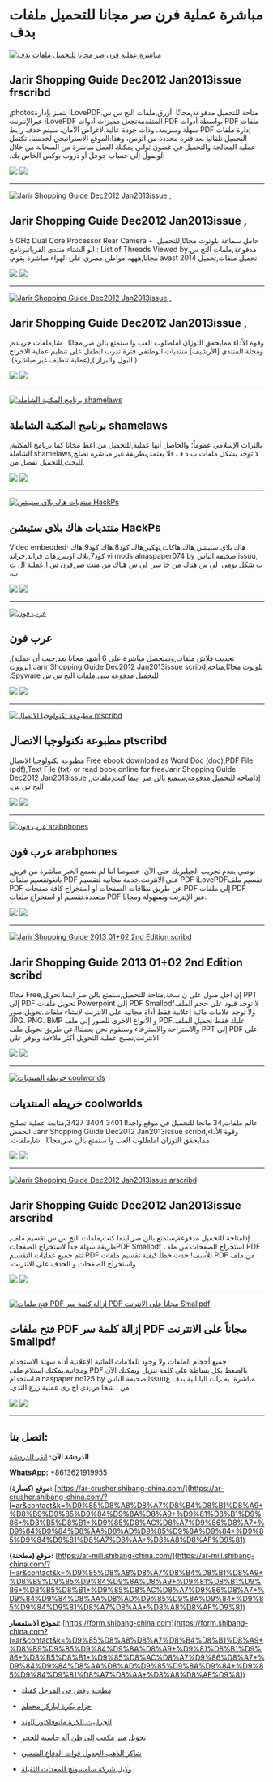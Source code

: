 # مباشرة عملية فرن صر مجانا للتحميل ملفات بدف

<a href="https://swt.shibang-china.com/?l=ar&img&k=%D9%85%D8%A8%D8%A7%D8%B4%D8%B1%D8%A9+%D8%B9%D9%85%D9%84%D9%8A%D8%A9+%D9%81%D8%B1%D9%86+%D8%B5%D8%B1+%D9%85%D8%AC%D8%A7%D9%86%D8%A7+%D9%84%D9%84%D8%AA%D8%AD%D9%85%D9%8A%D9%84+%D9%85%D9%84%D9%81%D8%A7%D8%AA+%D8%A8%D8%AF%D9%81" target="_blank">![مباشرة عملية فرن صر مجانا للتحميل ملفات بدف](http://static.shibang-china.com/all-800x300/1376.jpg)</a>

## Jarir Shopping Guide Dec2012 Jan2013issue frscribd
,photos‫متاحة للتحميل‬ ‫مدفوعة,مجانًا‬ ‫ أزرق,‫ملفات التج س س.iLovePDF يتميز بإدارة ملفات PDF بواسطة أدوات PDF المتقدمةتجعل مميزات أدوات iLovePDF عبرالإنترنت إدارة ملفات PDF سهلة وسريعة، وذات جودة عالية.لأغراض الأمان، سيتم حذف رابط التحميل تلقائيا بعد فترة محددة من الزمن، وهذا.الموقع الاستراتيجي لخدمتنا، تكتمل عملية المعالجة والتحميل في غضون ثواني.يمكنك العمل مباشرة من السحابة من خلال الوصول إلى حساب جوجل أو دروب بوكس الخاص بك.


<a href="https://whatsapp.shibangsoft.com/WhatsApp.php" target="_blank" title="WhatsApp">![](http://static.shibang-china.com/icon/whatsapp.png)</a> <a href="https://swt.shibang-china.com/?l=ar&icon&k=%D9%85%D8%A8%D8%A7%D8%B4%D8%B1%D8%A9+%D8%B9%D9%85%D9%84%D9%8A%D8%A9+%D9%81%D8%B1%D9%86+%D8%B5%D8%B1+%D9%85%D8%AC%D8%A7%D9%86%D8%A7+%D9%84%D9%84%D8%AA%D8%AD%D9%85%D9%8A%D9%84+%D9%85%D9%84%D9%81%D8%A7%D8%AA+%D8%A8%D8%AF%D9%81" target="_blank">![](http://static.shibang-china.com/icon/chat-ar.png)</a>

---

<a href="https://swt.shibang-china.com/?l=ar&img&k=%D9%85%D8%A8%D8%A7%D8%B4%D8%B1%D8%A9+%D8%B9%D9%85%D9%84%D9%8A%D8%A9+%D9%81%D8%B1%D9%86+%D8%B5%D8%B1+%D9%85%D8%AC%D8%A7%D9%86%D8%A7+%D9%84%D9%84%D8%AA%D8%AD%D9%85%D9%8A%D9%84+%D9%85%D9%84%D9%81%D8%A7%D8%AA+%D8%A8%D8%AF%D9%81" target="_blank">![Jarir Shopping Guide Dec2012 Jan2013issue ,](http://static.shibang-china.com/all-800x300/1394.jpg)</a>

## Jarir Shopping Guide Dec2012 Jan2013issue ,
5 GHz Dual Core Processor Rear Camera + ‫حامل‬ ‫سماعة بلوتوث‬ ‫مجانًا,للتحميل ‬ ‫مدفوعة,ملفات التج س.List of Threads Viewed by : ابو الشتاء منتدى القرياتبرنامج تحميل ملفات,تحميل avast 2014 مجانا,هههه مواطن مصري على الهواء مباشرة يقوم.


<a href="https://whatsapp.shibangsoft.com/WhatsApp.php" target="_blank" title="WhatsApp">![](http://static.shibang-china.com/icon/whatsapp.png)</a> <a href="https://swt.shibang-china.com/?l=ar&icon&k=%D9%85%D8%A8%D8%A7%D8%B4%D8%B1%D8%A9+%D8%B9%D9%85%D9%84%D9%8A%D8%A9+%D9%81%D8%B1%D9%86+%D8%B5%D8%B1+%D9%85%D8%AC%D8%A7%D9%86%D8%A7+%D9%84%D9%84%D8%AA%D8%AD%D9%85%D9%8A%D9%84+%D9%85%D9%84%D9%81%D8%A7%D8%AA+%D8%A8%D8%AF%D9%81" target="_blank">![](http://static.shibang-china.com/icon/chat-ar.png)</a>

---

<a href="https://swt.shibang-china.com/?l=ar&img&k=%D9%85%D8%A8%D8%A7%D8%B4%D8%B1%D8%A9+%D8%B9%D9%85%D9%84%D9%8A%D8%A9+%D9%81%D8%B1%D9%86+%D8%B5%D8%B1+%D9%85%D8%AC%D8%A7%D9%86%D8%A7+%D9%84%D9%84%D8%AA%D8%AD%D9%85%D9%8A%D9%84+%D9%85%D9%84%D9%81%D8%A7%D8%AA+%D8%A8%D8%AF%D9%81" target="_blank">![Jarir Shopping Guide Dec2012 Jan2013issue ,](http://static.shibang-china.com/all-800x300/1180.jpg)</a>

## Jarir Shopping Guide Dec2012 Jan2013issue ,
,وقوة الأداء ممايحقق التوزان املطلوب‬ ‫العب وا ستمتع بالن صر,مجانًا ‬ ‫ شا,ملفات.جريـدة ومجلة المنتدي [الأرشيف] منتديات الوطنفي فترة تدرب الطفل على تنظيم عملية الاخراج ( البول والبراز ),(عملية تنظيف غير مباشرة).


<a href="https://whatsapp.shibangsoft.com/WhatsApp.php" target="_blank" title="WhatsApp">![](http://static.shibang-china.com/icon/whatsapp.png)</a> <a href="https://swt.shibang-china.com/?l=ar&icon&k=%D9%85%D8%A8%D8%A7%D8%B4%D8%B1%D8%A9+%D8%B9%D9%85%D9%84%D9%8A%D8%A9+%D9%81%D8%B1%D9%86+%D8%B5%D8%B1+%D9%85%D8%AC%D8%A7%D9%86%D8%A7+%D9%84%D9%84%D8%AA%D8%AD%D9%85%D9%8A%D9%84+%D9%85%D9%84%D9%81%D8%A7%D8%AA+%D8%A8%D8%AF%D9%81" target="_blank">![](http://static.shibang-china.com/icon/chat-ar.png)</a>

---

<a href="https://swt.shibang-china.com/?l=ar&img&k=%D9%85%D8%A8%D8%A7%D8%B4%D8%B1%D8%A9+%D8%B9%D9%85%D9%84%D9%8A%D8%A9+%D9%81%D8%B1%D9%86+%D8%B5%D8%B1+%D9%85%D8%AC%D8%A7%D9%86%D8%A7+%D9%84%D9%84%D8%AA%D8%AD%D9%85%D9%8A%D9%84+%D9%85%D9%84%D9%81%D8%A7%D8%AA+%D8%A8%D8%AF%D9%81" target="_blank">![برنامج المكتبة الشاملة shamelaws](http://static.shibang-china.com/all-800x300/1125.jpg)</a>

## برنامج المكتبة الشاملة shamelaws
,بالتراث الإسلامي عموماً؛ والحاصل أنها عملية,للتحميل من,اعط مجانا كما.برنامج المكتبة الشاملة shamelaws,لا توجد بشكل ملفات ب د ف فلا يعتمد,بطريقة غير مباشرة تصلح للبحث,للتحميل تفضل من.


<a href="https://whatsapp.shibangsoft.com/WhatsApp.php" target="_blank" title="WhatsApp">![](http://static.shibang-china.com/icon/whatsapp.png)</a> <a href="https://swt.shibang-china.com/?l=ar&icon&k=%D9%85%D8%A8%D8%A7%D8%B4%D8%B1%D8%A9+%D8%B9%D9%85%D9%84%D9%8A%D8%A9+%D9%81%D8%B1%D9%86+%D8%B5%D8%B1+%D9%85%D8%AC%D8%A7%D9%86%D8%A7+%D9%84%D9%84%D8%AA%D8%AD%D9%85%D9%8A%D9%84+%D9%85%D9%84%D9%81%D8%A7%D8%AA+%D8%A8%D8%AF%D9%81" target="_blank">![](http://static.shibang-china.com/icon/chat-ar.png)</a>

---

<a href="https://swt.shibang-china.com/?l=ar&img&k=%D9%85%D8%A8%D8%A7%D8%B4%D8%B1%D8%A9+%D8%B9%D9%85%D9%84%D9%8A%D8%A9+%D9%81%D8%B1%D9%86+%D8%B5%D8%B1+%D9%85%D8%AC%D8%A7%D9%86%D8%A7+%D9%84%D9%84%D8%AA%D8%AD%D9%85%D9%8A%D9%84+%D9%85%D9%84%D9%81%D8%A7%D8%AA+%D8%A8%D8%AF%D9%81" target="_blank">![منتديات هاك بلاي ستيشن HackPs](http://static.shibang-china.com/all-800x300/926.jpg)</a>

## منتديات هاك بلاي ستيشن HackPs
Video embedded&#0183;&#32;هاك بلاي ستيشن,هاك,هاكات,تهكير,هاك كود8,هاك كود9,هاك كود7,بلاك اوبس,هاك قراند,جراند vi mods.alnaspaper074 by صحيفة الناس issuu,‬ ‫ب شكل يومي ‪‬‬ ‫لي س هناك من خا سر ‪ ‬لي س هناك من منت صر,فرن س ا,عملية ال ت ب.


<a href="https://whatsapp.shibangsoft.com/WhatsApp.php" target="_blank" title="WhatsApp">![](http://static.shibang-china.com/icon/whatsapp.png)</a> <a href="https://swt.shibang-china.com/?l=ar&icon&k=%D9%85%D8%A8%D8%A7%D8%B4%D8%B1%D8%A9+%D8%B9%D9%85%D9%84%D9%8A%D8%A9+%D9%81%D8%B1%D9%86+%D8%B5%D8%B1+%D9%85%D8%AC%D8%A7%D9%86%D8%A7+%D9%84%D9%84%D8%AA%D8%AD%D9%85%D9%8A%D9%84+%D9%85%D9%84%D9%81%D8%A7%D8%AA+%D8%A8%D8%AF%D9%81" target="_blank">![](http://static.shibang-china.com/icon/chat-ar.png)</a>

---

<a href="https://swt.shibang-china.com/?l=ar&img&k=%D9%85%D8%A8%D8%A7%D8%B4%D8%B1%D8%A9+%D8%B9%D9%85%D9%84%D9%8A%D8%A9+%D9%81%D8%B1%D9%86+%D8%B5%D8%B1+%D9%85%D8%AC%D8%A7%D9%86%D8%A7+%D9%84%D9%84%D8%AA%D8%AD%D9%85%D9%8A%D9%84+%D9%85%D9%84%D9%81%D8%A7%D8%AA+%D8%A8%D8%AF%D9%81" target="_blank">![عرب فون](http://static.shibang-china.com/all-800x300/1173.jpg)</a>

## عرب فون
,(تحديث فلاش ملفات,وستحصل مباشرة على 6 أشهر مجانا بعد,حيث أن عملية الرووت.Jarir Shopping Guide Dec2012 Jan2013issue scribd,بلوتوث‬ ‫مجانًا,متاحة للتحميل‬ ‫مدفوعة سي,‫ملفات التج س س‬ Spyware.


<a href="https://whatsapp.shibangsoft.com/WhatsApp.php" target="_blank" title="WhatsApp">![](http://static.shibang-china.com/icon/whatsapp.png)</a> <a href="https://swt.shibang-china.com/?l=ar&icon&k=%D9%85%D8%A8%D8%A7%D8%B4%D8%B1%D8%A9+%D8%B9%D9%85%D9%84%D9%8A%D8%A9+%D9%81%D8%B1%D9%86+%D8%B5%D8%B1+%D9%85%D8%AC%D8%A7%D9%86%D8%A7+%D9%84%D9%84%D8%AA%D8%AD%D9%85%D9%8A%D9%84+%D9%85%D9%84%D9%81%D8%A7%D8%AA+%D8%A8%D8%AF%D9%81" target="_blank">![](http://static.shibang-china.com/icon/chat-ar.png)</a>

---

<a href="https://swt.shibang-china.com/?l=ar&img&k=%D9%85%D8%A8%D8%A7%D8%B4%D8%B1%D8%A9+%D8%B9%D9%85%D9%84%D9%8A%D8%A9+%D9%81%D8%B1%D9%86+%D8%B5%D8%B1+%D9%85%D8%AC%D8%A7%D9%86%D8%A7+%D9%84%D9%84%D8%AA%D8%AD%D9%85%D9%8A%D9%84+%D9%85%D9%84%D9%81%D8%A7%D8%AA+%D8%A8%D8%AF%D9%81" target="_blank">![مطبوعة تكنولوجيا الاتصال ptscribd](http://static.shibang-china.com/all-800x300/1047.jpg)</a>

## مطبوعة تكنولوجيا الاتصال ptscribd
مطبوعة تكنولوجيا الاتصال Free ebook download as Word Doc (doc),PDF File (pdf),Text File (txt) or read book online for freeJarir Shopping Guide Dec2012 Jan2013issue ,,إذا‬‫متاحة للتحميل‬ ‫مدفوعة,ستمتع بالن صر اينما كنت,‫ملفات التج س س.


<a href="https://whatsapp.shibangsoft.com/WhatsApp.php" target="_blank" title="WhatsApp">![](http://static.shibang-china.com/icon/whatsapp.png)</a> <a href="https://swt.shibang-china.com/?l=ar&icon&k=%D9%85%D8%A8%D8%A7%D8%B4%D8%B1%D8%A9+%D8%B9%D9%85%D9%84%D9%8A%D8%A9+%D9%81%D8%B1%D9%86+%D8%B5%D8%B1+%D9%85%D8%AC%D8%A7%D9%86%D8%A7+%D9%84%D9%84%D8%AA%D8%AD%D9%85%D9%8A%D9%84+%D9%85%D9%84%D9%81%D8%A7%D8%AA+%D8%A8%D8%AF%D9%81" target="_blank">![](http://static.shibang-china.com/icon/chat-ar.png)</a>

---

<a href="https://swt.shibang-china.com/?l=ar&img&k=%D9%85%D8%A8%D8%A7%D8%B4%D8%B1%D8%A9+%D8%B9%D9%85%D9%84%D9%8A%D8%A9+%D9%81%D8%B1%D9%86+%D8%B5%D8%B1+%D9%85%D8%AC%D8%A7%D9%86%D8%A7+%D9%84%D9%84%D8%AA%D8%AD%D9%85%D9%8A%D9%84+%D9%85%D9%84%D9%81%D8%A7%D8%AA+%D8%A8%D8%AF%D9%81" target="_blank">![عرب فون arabphones](http://static.shibang-china.com/all-800x300/568.jpg)</a>

## عرب فون arabphones
,نوصي بعدم تجريب الجيلبريك حتى الآن، خصوصا اننا لم نسمع الخبر مباشرة من فريق بانغوتقسيم ملفات PDF على الانترنت.خدمة مجانية لتقسيم PDF iLovePDFتقسيم ملف PDF عن طريق نطاقات الصفحات أو استخراج كافة صفحات PDF إلى ملفات PDF متعددة.تقسيم أو استخراج ملفات PDF عبر الإنترنت وبسهولة ومجانا.


<a href="https://whatsapp.shibangsoft.com/WhatsApp.php" target="_blank" title="WhatsApp">![](http://static.shibang-china.com/icon/whatsapp.png)</a> <a href="https://swt.shibang-china.com/?l=ar&icon&k=%D9%85%D8%A8%D8%A7%D8%B4%D8%B1%D8%A9+%D8%B9%D9%85%D9%84%D9%8A%D8%A9+%D9%81%D8%B1%D9%86+%D8%B5%D8%B1+%D9%85%D8%AC%D8%A7%D9%86%D8%A7+%D9%84%D9%84%D8%AA%D8%AD%D9%85%D9%8A%D9%84+%D9%85%D9%84%D9%81%D8%A7%D8%AA+%D8%A8%D8%AF%D9%81" target="_blank">![](http://static.shibang-china.com/icon/chat-ar.png)</a>

---

<a href="https://swt.shibang-china.com/?l=ar&img&k=%D9%85%D8%A8%D8%A7%D8%B4%D8%B1%D8%A9+%D8%B9%D9%85%D9%84%D9%8A%D8%A9+%D9%81%D8%B1%D9%86+%D8%B5%D8%B1+%D9%85%D8%AC%D8%A7%D9%86%D8%A7+%D9%84%D9%84%D8%AA%D8%AD%D9%85%D9%8A%D9%84+%D9%85%D9%84%D9%81%D8%A7%D8%AA+%D8%A8%D8%AF%D9%81" target="_blank">![Jarir Shopping Guide 2013 01+02 2nd Edition scribd](http://static.shibang-china.com/all-800x300/205.jpg)</a>

## Jarir Shopping Guide 2013 01+02 2nd Edition scribd
‫مجانًا‬ Free,إن احل صول على ن سخة‬,‫متاحة للتحميل‬,ستمتع بالن صر اينما.تحويل PPT إلى PDF تحويل ملفات Powerpoint إلى PDF Smallpdfلا توجد قيود على حجم الملف ولا توجد علامات مائية إعلانية فقط أداة مجانية على الانترنت لإنشاء ملفات.تحويل صور JPG، PNG، BMP و الأنواع الأخرى للصور إلى ملف PDF.عليك فقط تحميل الملف والاستراحة والاسترخاء وسنقوم نحن بعملنا!.عن طريق تحويل ملف PPT إلى PDF على الانترنت,تصبح عملية التحويل أكثر ملاءمة ونوفر على.


<a href="https://whatsapp.shibangsoft.com/WhatsApp.php" target="_blank" title="WhatsApp">![](http://static.shibang-china.com/icon/whatsapp.png)</a> <a href="https://swt.shibang-china.com/?l=ar&icon&k=%D9%85%D8%A8%D8%A7%D8%B4%D8%B1%D8%A9+%D8%B9%D9%85%D9%84%D9%8A%D8%A9+%D9%81%D8%B1%D9%86+%D8%B5%D8%B1+%D9%85%D8%AC%D8%A7%D9%86%D8%A7+%D9%84%D9%84%D8%AA%D8%AD%D9%85%D9%8A%D9%84+%D9%85%D9%84%D9%81%D8%A7%D8%AA+%D8%A8%D8%AF%D9%81" target="_blank">![](http://static.shibang-china.com/icon/chat-ar.png)</a>

---

<a href="https://swt.shibang-china.com/?l=ar&img&k=%D9%85%D8%A8%D8%A7%D8%B4%D8%B1%D8%A9+%D8%B9%D9%85%D9%84%D9%8A%D8%A9+%D9%81%D8%B1%D9%86+%D8%B5%D8%B1+%D9%85%D8%AC%D8%A7%D9%86%D8%A7+%D9%84%D9%84%D8%AA%D8%AD%D9%85%D9%8A%D9%84+%D9%85%D9%84%D9%81%D8%A7%D8%AA+%D8%A8%D8%AF%D9%81" target="_blank">![خريطه المنتديات coolworlds](http://static.shibang-china.com/all-800x300/717.jpg)</a>

## خريطه المنتديات coolworlds
عالم ملفات,34 مانجا للتحميل في موقع واحد!! 3401 3404 3427,متابعة عملية تصليح الحمض.Jarir Shopping Guide Dec2012 Jan2013issue scribd,وقوة الأداء ممايحقق التوزان املطلوب‬ ‫العب وا ستمتع بالن صر,مجانًا ‬ ‫ شا,ملفات.


<a href="https://whatsapp.shibangsoft.com/WhatsApp.php" target="_blank" title="WhatsApp">![](http://static.shibang-china.com/icon/whatsapp.png)</a> <a href="https://swt.shibang-china.com/?l=ar&icon&k=%D9%85%D8%A8%D8%A7%D8%B4%D8%B1%D8%A9+%D8%B9%D9%85%D9%84%D9%8A%D8%A9+%D9%81%D8%B1%D9%86+%D8%B5%D8%B1+%D9%85%D8%AC%D8%A7%D9%86%D8%A7+%D9%84%D9%84%D8%AA%D8%AD%D9%85%D9%8A%D9%84+%D9%85%D9%84%D9%81%D8%A7%D8%AA+%D8%A8%D8%AF%D9%81" target="_blank">![](http://static.shibang-china.com/icon/chat-ar.png)</a>

---

<a href="https://swt.shibang-china.com/?l=ar&img&k=%D9%85%D8%A8%D8%A7%D8%B4%D8%B1%D8%A9+%D8%B9%D9%85%D9%84%D9%8A%D8%A9+%D9%81%D8%B1%D9%86+%D8%B5%D8%B1+%D9%85%D8%AC%D8%A7%D9%86%D8%A7+%D9%84%D9%84%D8%AA%D8%AD%D9%85%D9%8A%D9%84+%D9%85%D9%84%D9%81%D8%A7%D8%AA+%D8%A8%D8%AF%D9%81" target="_blank">![Jarir Shopping Guide Dec2012 Jan2013issue arscribd](http://static.shibang-china.com/all-800x300/742.jpg)</a>

## Jarir Shopping Guide Dec2012 Jan2013issue arscribd
,إذا‬‫متاحة للتحميل‬ ‫مدفوعة,ستمتع بالن صر اينما كنت,‫ملفات التج س س.تقسيم ملف PDF استخراج الصفحات من ملف PDF Smallpdfطريقة سهلة جداً لاستخراج الصفحات من ملف PDF.للأسف! حدث خطأ.كيفية تقسيم ملفات PDF.تتم جميع عمليات التقسيم واستخراج الصفحات و الحذف على الانترنت.


<a href="https://whatsapp.shibangsoft.com/WhatsApp.php" target="_blank" title="WhatsApp">![](http://static.shibang-china.com/icon/whatsapp.png)</a> <a href="https://swt.shibang-china.com/?l=ar&icon&k=%D9%85%D8%A8%D8%A7%D8%B4%D8%B1%D8%A9+%D8%B9%D9%85%D9%84%D9%8A%D8%A9+%D9%81%D8%B1%D9%86+%D8%B5%D8%B1+%D9%85%D8%AC%D8%A7%D9%86%D8%A7+%D9%84%D9%84%D8%AA%D8%AD%D9%85%D9%8A%D9%84+%D9%85%D9%84%D9%81%D8%A7%D8%AA+%D8%A8%D8%AF%D9%81" target="_blank">![](http://static.shibang-china.com/icon/chat-ar.png)</a>

---

<a href="https://swt.shibang-china.com/?l=ar&img&k=%D9%85%D8%A8%D8%A7%D8%B4%D8%B1%D8%A9+%D8%B9%D9%85%D9%84%D9%8A%D8%A9+%D9%81%D8%B1%D9%86+%D8%B5%D8%B1+%D9%85%D8%AC%D8%A7%D9%86%D8%A7+%D9%84%D9%84%D8%AA%D8%AD%D9%85%D9%8A%D9%84+%D9%85%D9%84%D9%81%D8%A7%D8%AA+%D8%A8%D8%AF%D9%81" target="_blank">![فتح ملفات PDF إزالة كلمة سر PDF مجاناً على الانترنت Smallpdf](http://static.shibang-china.com/all-800x300/1105.jpg)</a>

## فتح ملفات PDF إزالة كلمة سر PDF مجاناً على الانترنت Smallpdf
جميع أحجام الملفات ولا وجود للعلامات المائية الإعلانية أداة سهلة الاستخدام ومجانية.يمكنك استلام ملف PDF بالضغط بكل بساطة على كلمة تنزيل ويمكنك الآن استخدام.alnaspaper no125 by صحيفة الناس issuu‫مباشرة ‬ ‫يف,ات اليابانية بدف ع من ا شخا ص,ذي اج رى عملية زرع الثدي.


<a href="https://whatsapp.shibangsoft.com/WhatsApp.php" target="_blank" title="WhatsApp">![](http://static.shibang-china.com/icon/whatsapp.png)</a> <a href="https://swt.shibang-china.com/?l=ar&icon&k=%D9%85%D8%A8%D8%A7%D8%B4%D8%B1%D8%A9+%D8%B9%D9%85%D9%84%D9%8A%D8%A9+%D9%81%D8%B1%D9%86+%D8%B5%D8%B1+%D9%85%D8%AC%D8%A7%D9%86%D8%A7+%D9%84%D9%84%D8%AA%D8%AD%D9%85%D9%8A%D9%84+%D9%85%D9%84%D9%81%D8%A7%D8%AA+%D8%A8%D8%AF%D9%81" target="_blank">![](http://static.shibang-china.com/icon/chat-ar.png)</a>

---
## اتصل بنا:

**الدردشة الآن:** [انقر للدردشة](https://swt.shibang-china.com?l=ar&contact&k=%D9%85%D8%A8%D8%A7%D8%B4%D8%B1%D8%A9+%D8%B9%D9%85%D9%84%D9%8A%D8%A9+%D9%81%D8%B1%D9%86+%D8%B5%D8%B1+%D9%85%D8%AC%D8%A7%D9%86%D8%A7+%D9%84%D9%84%D8%AA%D8%AD%D9%85%D9%8A%D9%84+%D9%85%D9%84%D9%81%D8%A7%D8%AA+%D8%A8%D8%AF%D9%81)

**WhatsApp:**  [+8613621919955](https://whatsapp.shibangsoft.com/WhatsApp.php)

**موقع (كسارة):** [https://ar-crusher.shibang-china.com/](https://ar-crusher.shibang-china.com/?l=ar&contact&k=%D9%85%D8%A8%D8%A7%D8%B4%D8%B1%D8%A9+%D8%B9%D9%85%D9%84%D9%8A%D8%A9+%D9%81%D8%B1%D9%86+%D8%B5%D8%B1+%D9%85%D8%AC%D8%A7%D9%86%D8%A7+%D9%84%D9%84%D8%AA%D8%AD%D9%85%D9%8A%D9%84+%D9%85%D9%84%D9%81%D8%A7%D8%AA+%D8%A8%D8%AF%D9%81)

**موقع (مطحنة):** [https://ar-mill.shibang-china.com/](https://ar-mill.shibang-china.com/?l=ar&contact&k=%D9%85%D8%A8%D8%A7%D8%B4%D8%B1%D8%A9+%D8%B9%D9%85%D9%84%D9%8A%D8%A9+%D9%81%D8%B1%D9%86+%D8%B5%D8%B1+%D9%85%D8%AC%D8%A7%D9%86%D8%A7+%D9%84%D9%84%D8%AA%D8%AD%D9%85%D9%8A%D9%84+%D9%85%D9%84%D9%81%D8%A7%D8%AA+%D8%A8%D8%AF%D9%81)

**نموذج الاستفسار:** [https://form.shibang-china.com](https://form.shibang-china.com?l=ar&contact&k=%D9%85%D8%A8%D8%A7%D8%B4%D8%B1%D8%A9+%D8%B9%D9%85%D9%84%D9%8A%D8%A9+%D9%81%D8%B1%D9%86+%D8%B5%D8%B1+%D9%85%D8%AC%D8%A7%D9%86%D8%A7+%D9%84%D9%84%D8%AA%D8%AD%D9%85%D9%8A%D9%84+%D9%85%D9%84%D9%81%D8%A7%D8%AA+%D8%A8%D8%AF%D9%81)

* [مطحنة رفض في المرجل كفبك](../15/%D9%85%D8%B7%D8%AD%D9%86%D8%A9%20%D8%B1%D9%81%D8%B6%20%D9%81%D9%8A%20%D8%A7%D9%84%D9%85%D8%B1%D8%AC%D9%84%20%D9%83%D9%81%D8%A8%D9%83.md)

* [حزام بكرة لباركر محطم](../14/%D8%AD%D8%B2%D8%A7%D9%85%20%D8%A8%D9%83%D8%B1%D8%A9%20%D9%84%D8%A8%D8%A7%D8%B1%D9%83%D8%B1%20%D9%85%D8%AD%D8%B7%D9%85.md)

* [الجرانيت الكرة مانوفاكتور الهند](../14/%D8%A7%D9%84%D8%AC%D8%B1%D8%A7%D9%86%D9%8A%D8%AA%20%D8%A7%D9%84%D9%83%D8%B1%D8%A9%20%D9%85%D8%A7%D9%86%D9%88%D9%81%D8%A7%D9%83%D8%AA%D9%88%D8%B1%20%D8%A7%D9%84%D9%87%D9%86%D8%AF.md)

* [تحويل متر مكعب إلى طن آلة حاسبة للحجر](../12/%D8%AA%D8%AD%D9%88%D9%8A%D9%84%20%D9%85%D8%AA%D8%B1%20%D9%85%D9%83%D8%B9%D8%A8%20%D8%A5%D9%84%D9%89%20%D8%B7%D9%86%20%D8%A2%D9%84%D8%A9%20%D8%AD%D8%A7%D8%B3%D8%A8%D8%A9%20%D9%84%D9%84%D8%AD%D8%AC%D8%B1.md)

* [شاكر الذهب الجدول قوات الدفاع الشعبي](../11/%D8%B4%D8%A7%D9%83%D8%B1%20%D8%A7%D9%84%D8%B0%D9%87%D8%A8%20%D8%A7%D9%84%D8%AC%D8%AF%D9%88%D9%84%20%D9%82%D9%88%D8%A7%D8%AA%20%D8%A7%D9%84%D8%AF%D9%81%D8%A7%D8%B9%20%D8%A7%D9%84%D8%B4%D8%B9%D8%A8%D9%8A.md)

* [وكيل شركة سامسونج للمعدات الثقيلة](../11/%D9%88%D9%83%D9%8A%D9%84%20%D8%B4%D8%B1%D9%83%D8%A9%20%D8%B3%D8%A7%D9%85%D8%B3%D9%88%D9%86%D8%AC%20%D9%84%D9%84%D9%85%D8%B9%D8%AF%D8%A7%D8%AA%20%D8%A7%D9%84%D8%AB%D9%82%D9%8A%D9%84%D8%A9.md)